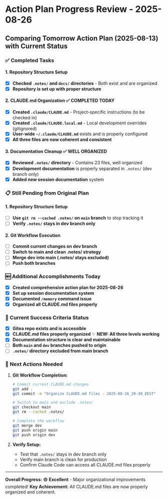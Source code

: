 # Action Plan Progress Review - 2025-08-26

## Comparing Tomorrow Action Plan (2025-08-13) with Current Status

### ✅ Completed Tasks

#### 1. Repository Structure Setup

- [x] **Checked `.notes/` and `docs/` directories** - Both exist and are organized
- [x] **Repository is set up with proper structure**

#### 2. CLAUDE.md Organization ✅ **COMPLETED TODAY**

- [x] **Created `.claude/CLAUDE.md`** - Project-specific instructions (to be checked in)
- [x] **Created `.claude/CLAUDE.local.md`** - Local development overrides (gitignored)
- [x] **User-wide `~/.claude/CLAUDE.md`** exists and is properly configured
- [x] **All three files are now coherent and consistent**

#### 3. Documentation Cleanup ✅ **WELL ORGANIZED**

- [x] **Reviewed `.notes/` directory** - Contains 23 files, well organized
- [x] **Development documentation** is properly separated in `.notes/` (dev branch only)
- [x] **Added new session documentation** system

### 📋 Still Pending from Original Plan

#### 1. Repository Structure Setup

- [ ] **Use `git rm --cached .notes/` on `main` branch** to stop tracking it
- [ ] **Verify `.notes/` stays in dev branch only**

#### 2. Git Workflow Execution  

- [ ] **Commit current changes on dev branch**
- [ ] **Switch to main and clean .notes/ strategy**
- [ ] **Merge dev into main (.notes/ stays excluded)**
- [ ] **Push both branches**

### 🆕 Additional Accomplishments Today

- [x] **Created comprehensive action plan for 2025-08-26**
- [x] **Set up session documentation system**
- [x] **Documented `/memory` command issue**
- [x] **Organized all CLAUDE.md files properly**

### 🎯 Current Success Criteria Status

- [x] **Gitea repo exists and is accessible**  
- [x] **CLAUDE.md files properly organized** ✨ **NEW: All three levels working**
- [x] **Documentation structure is clear and maintainable**
- [ ] **Both `main` and `dev` branches pushed to origin**
- [ ] **`.notes/` directory excluded from main branch**

### 📝 Next Actions Needed

1. **Git Workflow Completion:**

   ```bash
   # Commit current CLAUDE.md changes
   git add .
   git commit -m "Organize CLAUDE.md files - 2025-08-26_20-30_EEST"
   
   # Switch to main and exclude .notes/
   git checkout main
   git rm --cached .notes/
   
   # Complete the workflow
   git merge dev
   git push origin main
   git push origin dev
   ```

2. **Verify Setup:**
   - Test that `.notes/` stays in dev branch only
   - Verify main branch is clean for production
   - Confirm Claude Code can access all CLAUDE.md files properly

---

**Overall Progress:** 🟢 **Excellent** - Major organizational improvements completed!
**Key Achievement:** All CLAUDE.md files are now properly organized and coherent.

